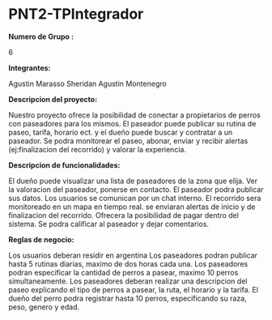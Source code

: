 # PNT2-TPIntegrador
 
 **Numero de Grupo :**
 
 6

 **Integrantes:**
 
 Agustin Marasso Sheridan
 Agustin Montenegro

 **Descripcion del proyecto:**

 Nuestro proyecto ofrece la posibilidad de conectar a propietarios de perros con paseadores para los mismos.
 El paseador puede publicar su rutina de paseo, tarifa, horario ect. y el dueño puede buscar y contratar a un paseador.
 Se podra monitorear el paseo, abonar, enviar y recibir alertas (ej:finalizacion del recorrido) y valorar la experiencia.

 **Descripcion de funcionalidades:**

El dueño puede visualizar una lista de paseadores de la zona que elija. Ver la valoracion del paseador, ponerse en contacto.
El paseador podra publicar sus datos.
Los usuarios se comunican por un chat interno.
El recorrido sera monitoreado en un mapa en tiempo real. se enviaran alertas de inicio y de finalizacion del recorrido.
Ofrecera la posibilidad de pagar dentro del sistema.
Se podra calificar al paseador y dejar comentarios.

 **Reglas de negocio:**

Los usuarios deberan residir en argentina
Los paseadores podran publicar hasta 5 rutinas diarias, maximo de dos horas cada una.
Los paseadores podran especificar la cantidad de perros a pasear, maximo 10 perros simultaneamente.
Los paseadores deberan realizar una descripcion del paseo explicando el tipo de perros a pasear, la ruta, el horario y la tarifa.
El dueño del perro podra registrar hasta 10 perros, especificando su raza, peso, genero y edad.

